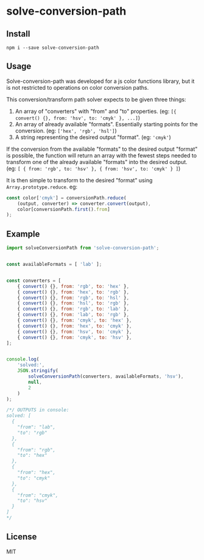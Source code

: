 # solve-conversion-path

## Install

```
npm i --save solve-conversion-path
```

## Usage

Solve-conversion-path was developed for a js color functions library, but it is not
restricted to operations on color conversion paths.

This conversion/transform path solver expects to be given three things:

1. An array of "converters" with "from" and "to" properties. (eg: `[{ convert() {}, from: 'hsv', to: 'cmyk' }, ...]`)
2. An array of already available "formats". Essentially starting points for the conversion. (eg: `['hex', 'rgb', 'hsl']`)
3. A string representing the desired output "format". (eg: `'cmyk'`)

If the conversion from the available "formats" to the desired output "format" is possible, the function
will return an array with the fewest steps needed to transform one of the already available "formats"
into the desired output. (eg: `[ { from: 'rgb', to: 'hsv' }, { from: 'hsv', to: 'cmyk' } ]`)

It is then simple to transform to the desired "format" using `Array.prototype.reduce`. eg:

```javascript
const color['cmyk'] = conversionPath.reduce(
	(output, converter) => converter.convert(output),
	color[conversionPath.first().from]
);
```

## Example

```javascript
import solveConversionPath from 'solve-conversion-path';


const availableFormats = [ 'lab' ];


const converters = [
	{ convert() {}, from: 'rgb', to: 'hex' },
	{ convert() {}, from: 'hex', to: 'rgb' },
	{ convert() {}, from: 'rgb', to: 'hsl' },
	{ convert() {}, from: 'hsl', to: 'rgb' },
	{ convert() {}, from: 'rgb', to: 'lab' },
	{ convert() {}, from: 'lab', to: 'rgb' },
	{ convert() {}, from: 'cmyk', to: 'hex' },
	{ convert() {}, from: 'hex', to: 'cmyk' },
	{ convert() {}, from: 'hsv', to: 'cmyk' },
	{ convert() {}, from: 'cmyk', to: 'hsv' },
];


console.log(
	'solved:',
	JSON.stringify(
		solveConversionPath(converters, availableFormats, 'hsv'),
		null,
		2
	)
);

/*/ OUTPUTS in console:
solved: [
  {
    "from": "lab",
    "to": "rgb"
  },
  {
    "from": "rgb",
    "to": "hex"
  },
  {
    "from": "hex",
    "to": "cmyk"
  },
  {
    "from": "cmyk",
    "to": "hsv"
  }
]
*/
```

## License

MIT
